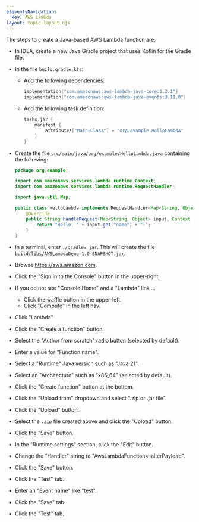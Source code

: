 ```yaml
---
eleventyNavigation:
  key: AWS Lambda
layout: topic-layout.njk
---
```


The steps to create a Java-based AWS Lambda function are:

- In IDEA, create a new Java Gradle project
  that uses Kotlin for the Gradle file.

- In the file `build.gradle.kts`:

  - Add the following dependencies:

    ```kotlin
    implementation("com.amazonaws:aws-lambda-java-core:1.2.1")
    implementation("com.amazonaws:aws-lambda-java-events:3.11.0")
    ```

  - Add the following task definition:

    ```kotlin
    tasks.jar {
        manifest {
            attributes["Main-Class"] = "org.example.HelloLambda"
        }
    }
    ```

- Create the file `src/main/java/org/example/HelloLambda.java`
  containing the following:

  ```java
  package org.example;

  import com.amazonaws.services.lambda.runtime.Context;
  import com.amazonaws.services.lambda.runtime.RequestHandler;

  import java.util.Map;

  public class HelloLambda implements RequestHandler<Map<String, Object>, String> {
      @Override
      public String handleRequest(Map<String, Object> input, Context context) {
          return "Hello, " + input.get("name") + "!";
      }
  }
  ```

- In a terminal, enter `./gradlew jar`.
  This will create the file `build/libs/AWSLambdaDemo-1.0-SNAPSHOT.jar`.

- Browse https://aws.amazon.com.
- Click the "Sign In to the Console" button in the upper-right.
- If you do not see "Console Home" and a "Lambda" link ...
  - Click the waffle button in the upper-left.
  - Click "Compute" in the left nav.
- Click "Lambda"
- Click the "Create a function" button.
- Select the "Author from scratch" radio button (selected by default).
- Enter a value for "Function name".
- Select a "Runtime" Java version such as "Java 21".
- Select an "Architecture" such as "x86_64" (selected by default).
- Click the "Create function" button at the bottom.
- Click the "Upload from" dropdown and select ".zip or .jar file".
- Click the "Upload" button.
- Select the `.zip` file created above and click the "Upload" button.
- Click the "Save" button.
- In the "Runtime settings" section, click the "Edit" button.
- Change the "Handler" string to "AwsLambdaFunctions::alterPayload".
- Click the "Save" button.
- Click the "Test" tab.
- Enter an "Event name" like "test".
- Click the "Save" tab.
- Click the "Test" tab.
